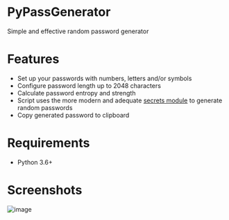 # PyPassGenerator
Simple and effective random password generator

# Features 
* Set up your passwords with numbers, letters and/or symbols
* Configure password length up to 2048 characters
* Calculate password entropy and strength
* Script uses the more modern and adequate [secrets module](https://docs.python.org/3/library/secrets.html) to generate random passwords
* Copy generated password to clipboard

# Requirements
* Python 3.6+

# Screenshots
![image](https://user-images.githubusercontent.com/69475352/104827212-35ddae00-583a-11eb-94e6-3170c8c8f7a9.png)
